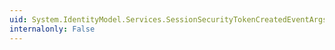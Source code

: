 ```yaml
---
uid: System.IdentityModel.Services.SessionSecurityTokenCreatedEventArgs.WriteSessionCookie
internalonly: False
---
```

